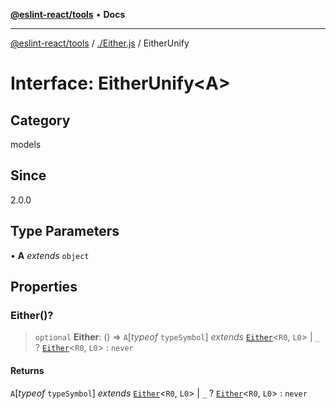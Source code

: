 [**@eslint-react/tools**](../../README.md) • **Docs**

***

[@eslint-react/tools](../../README.md) / [./Either.js](../README.md) / EitherUnify

# Interface: EitherUnify\<A\>

## Category

models

## Since

2.0.0

## Type Parameters

• **A** *extends* `object`

## Properties

### Either()?

> `optional` **Either**: () => `A`\[*typeof* `typeSymbol`\] *extends* [`Either`](../type-aliases/Either.md)\<`R0`, `L0`\> \| `_` ? [`Either`](../type-aliases/Either.md)\<`R0`, `L0`\> : `never`

#### Returns

`A`\[*typeof* `typeSymbol`\] *extends* [`Either`](../type-aliases/Either.md)\<`R0`, `L0`\> \| `_` ? [`Either`](../type-aliases/Either.md)\<`R0`, `L0`\> : `never`
